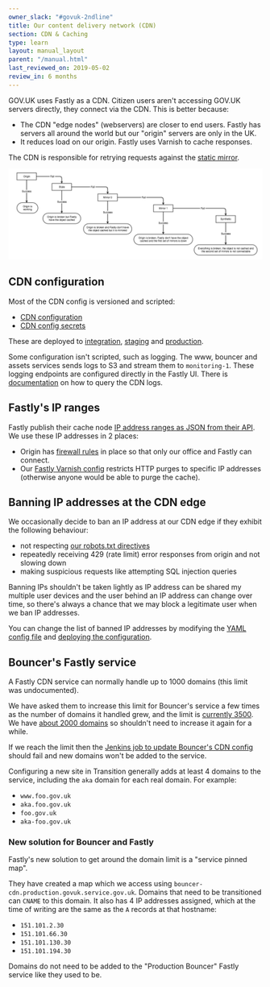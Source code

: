 ```yaml
---
owner_slack: "#govuk-2ndline"
title: Our content delivery network (CDN)
section: CDN & Caching
type: learn
layout: manual_layout
parent: "/manual.html"
last_reviewed_on: 2019-05-02
review_in: 6 months
---
```


GOV.UK uses Fastly as a CDN. Citizen users aren't accessing GOV.UK
servers directly, they connect via the CDN. This is better because:

- The CDN "edge nodes" (webservers) are closer to end users. Fastly has
  servers all around the world but our "origin" servers are only in the UK.
- It reduces load on our origin. Fastly uses Varnish to cache responses.

The CDN is responsible for retrying requests against the
[static mirror](/manual/fall-back-to-mirror.html).

![image](images/cdn-mirror-configuration.png)

## CDN configuration

Most of the CDN config is versioned and scripted:

- [CDN configuration](https://github.com/alphagov/govuk-cdn-config/)
- [CDN config secrets](https://github.com/alphagov/govuk-cdn-config-secrets)

These are deployed to [integration][integration_cdn], [staging][staging_cdn]
and [production][production_cdn].

Some configuration isn't scripted, such as logging. The www, bouncer and assets
services sends logs to S3 and stream them to `monitoring-1`. These logging
endpoints are configured directly in the Fastly UI. There is
[documentation](/manual/query-cdn-logs.html) on how to query the CDN logs.

[integration_cdn]: https://deploy.integration.publishing.service.gov.uk/job/Deploy_CDN/
[staging_cdn]: https://deploy.staging.publishing.service.gov.uk/job/Deploy_CDN/
[production_cdn]: https://deploy.publishing.service.gov.uk/job/Deploy_CDN/

## Fastly's IP ranges

Fastly publish their cache node [IP address ranges as JSON from their API][fastly_ips].
We use these IP addresses in 2 places:

- Origin has [firewall rules][] in place so that only our office and Fastly
  can connect.
- Our [Fastly Varnish config][vcl_config] restricts HTTP purges to specific
  IP addresses (otherwise anyone would be able to purge the cache).

[fastly_ips]: https://api.fastly.com/public-ip-list
[firewall rules]: https://github.com/alphagov/govuk-provisioning/blob/master/vcloud-edge_gateway/vars/production_carrenza_vars.yaml
[vcl_config]: https://github.com/alphagov/govuk-cdn-config/

## Banning IP addresses at the CDN edge

We occasionally decide to ban an IP address at our CDN edge if they exhibit
the following behaviour:

- not respecting [our robots.txt directives][robots]
- repeatedly receiving 429 (rate limit) error responses from origin and not
  slowing down
- making suspicious requests like attempting SQL injection queries

[robots]: https://www.gov.uk/robots.txt

Banning IPs shouldn't be taken lightly as IP address can be shared my multiple
user devices and the user behind an IP address can change over time, so there's
always a chance that we may block a legitimate user when we ban IP addresses.

You can change the list of banned IP addresses by modifying the
[YAML config file][ip_ban_config] and [deploying the configuration][ip_ban_deploy].

[ip_ban_config]: https://github.com/alphagov/govuk-cdn-config-secrets/blob/master/fastly/dictionaries/config/ip_address_blacklist.yaml
[ip_ban_deploy]: https://deploy.publishing.service.gov.uk/job/Update_CDN_Dictionaries/build

## Bouncer's Fastly service

A Fastly CDN service can normally handle up to 1000 domains (this limit
was undocumented).

We have asked them to increase this limit for Bouncer's service a few
times as the number of domains it handled grew, and the limit is
[currently 3500](https://fastly.zendesk.com/requests/7356). We have
[about 2000 domains](https://transition.publishing.service.gov.uk/hosts)
so shouldn't need to increase it again for a while.

If we reach the limit then the [Jenkins job to update Bouncer's CDN
config](https://deploy.publishing.service.gov.uk/job/Bouncer_CDN/)
should fail and new domains won't be added to the service.

Configuring a new site in Transition generally adds at least 4 domains
to the service, including the `aka` domain for each real domain. For
example:

-   `www.foo.gov.uk`
-   `aka.foo.gov.uk`
-   `foo.gov.uk`
-   `aka-foo.gov.uk`

### New solution for Bouncer and Fastly

Fastly's new solution to get around the domain limit is a
"service pinned map".

They have created a map which we access using
`bouncer-cdn.production.govuk.service.gov.uk`.
Domains that need to be transitioned can `CNAME` to this domain. It
also has 4 IP addresses assigned, which at the time of writing are
the same as the `A` records at that hostname:

- `151.101.2.30`
- `151.101.66.30`
- `151.101.130.30`
- `151.101.194.30`

Domains do not need to be added to the "Production Bouncer" Fastly service
like they used to be.
